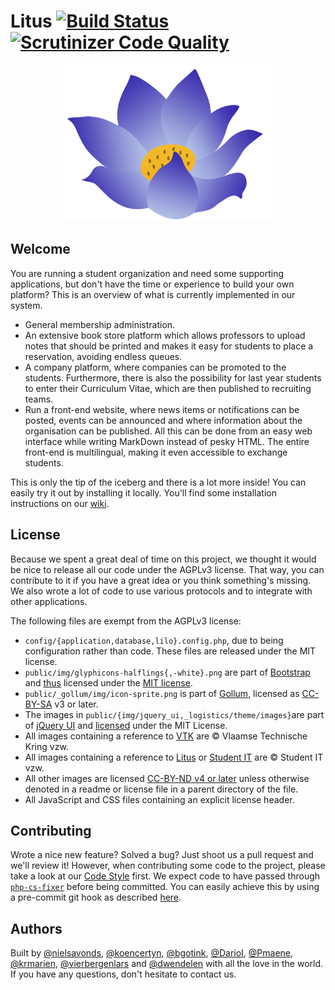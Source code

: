 Litus [![Build Status](https://travis-ci.org/LitusProject/Litus.svg?branch=master)](https://travis-ci.org/LitusProject/Litus) [![Scrutinizer Code Quality](https://scrutinizer-ci.com/g/LitusProject/Litus/badges/quality-score.png?s=0d13a9ff23150e59e7b76e017699c17fd92fa91a)](https://scrutinizer-ci.com/g/LitusProject/Litus/)
=====

<p align="center">
    <img src="https://github.com/LitusProject/Litus/raw/master/public/img/litus.png" height="250px" />
</p>

## Welcome
You are running a student organization and need some supporting applications, but don't have the time or experience to build your own platform? This is an overview of what is currently implemented in our system.

* General membership administration.
* An extensive book store platform which allows professors to upload notes that should be printed and makes it easy for students to place a reservation, avoiding endless queues.
* A company platform, where companies can be promoted to the students. Furthermore, there is also the possibility for last year students to enter their Curriculum Vitae, which are then published to recruiting teams.
* Run a front-end website, where news items or notifications can be posted, events can be announced and where information about the organisation can be published. All this can be done from an easy web interface while writing MarkDown instead of pesky HTML. The entire front-end is multilingual, making it even accessible to exchange students.

This is only the tip of the iceberg and there is a lot more inside! You can easily try it out by installing it locally. You'll find some installation instructions on our [wiki](https://github.com/LitusProject/Litus/wiki).

## License
Because we spent a great deal of time on this project, we thought it would be nice to release all our code under the AGPLv3 license. That way, you can contribute to it if you have a great idea or you think something's missing. We also wrote a lot of code to use various protocols and to integrate with other applications.

The following files are exempt from the AGPLv3 license:
- `config/{application,database,lilo}.config.php`, due to being configuration rather than code. These files are released under the MIT license.
- `public/img/glyphicons-halflings{,-white}.png` are part of [Bootstrap](http://getbootstrap.com/) and [thus](http://glyphicons.com/license/) licensed under the [MIT license](https://github.com/twbs/bootstrap/blob/master/LICENSE).
- `public/_gollum/img/icon-sprite.png` is part of [Gollum](https://github.com/gollum/gollum), licensed as [CC-BY-SA](https://github.com/gollum/gollum/blob/master/licenses/licenses.txt) v3 or later.
- The images in `public/{img/jquery_ui,_logistics/theme/images}`are part of [jQuery UI](http://jqueryui.com/) and [licensed](https://jquery.org/license/) under the MIT License.
- All images containing a reference to [VTK](http://vtk.be) are &copy; Vlaamse Technische Kring vzw.
- All images containing a reference to [Litus](http://litus.cc) or [Student IT](http://studentit.be) are &copy; Student IT vzw.
- All other images are licensed [CC-BY-ND v4 or later](https://creativecommons.org/licenses/by-nd/4.0/) unless otherwise denoted in a readme or license file in a parent directory of the file.
- All JavaScript and CSS files containing an explicit license header.

## Contributing
Wrote a nice new feature? Solved a bug? Just shoot us a pull request and we'll review it! However, when contributing some code to the project, please take a look at our [Code Style](https://github.com/LitusProject/Litus/wiki/Style) first.
We expect code to have passed through [`php-cs-fixer`](https://github.com/fabpot/PHP-CS-Fixer) before being committed. You can easily achieve this by using a pre-commit git hook as described [here](https://github.com/LitusProject/PhpCodeStyle/tree/master/Resources/git-hooks).

## Authors
Built by [@nielsavonds](https://github.com/nielsavonds), [@koencertyn](https://github.com/koencertyn), [@bgotink](https://github.com/bgotink), [@DarioI](https://github.com/DarioI), [@Pmaene](https://github.com/Pmaene), [@krmarien](https://github.com/krmarien), [@vierbergenlars](https://github.com/vierbergenlars) and [@dwendelen](https://github.com/dwendelen) with all the love in the world. If you have any questions, don't hesitate to contact us.
